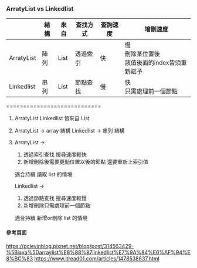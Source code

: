### ArratyList vs Linkedlist ###


|   | 結構 | 來自 | 查找方式 | 查詢速度 | 增刪速度 |
| --- | --- | --- | --- | --- | --- |
| ArratyList  | 陣列 | List | 透過索引 | 快 | 慢<br/>刪除某位置後<br/>該值後面的index皆須重新賦予<br/> |
| Linkedlist  | 串列 | List | 節點查找 | 慢 | 快<br/>只需處理前一個節點 |


============================

1. ArratyList Linkedlist 皆來自 List

2. ArratyList -> array 結構
   Linkedlist -> 串列 結構

3. ArratyList -> 
    
    1. 透過索引查找 搜尋速度較快
    2. 新增刪除後需要更動位置以後的節點
       還要重新上索引值 

    適合持續 讀取 list 的情境
   
   Linkedlist -> 
    
    1. 透過節點查找 搜尋速度較慢
    2. 新增刪除只需處理前一個節點

    適合持續 新增or刪除 list 的情境


#### 參考頁面 ####

https://pclevinblog.pixnet.net/blog/post/314563429-%5Bjava%5Darraylist%E8%88%87linkedlist%E7%9A%84%E6%AF%94%E8%BC%83
https://www.itread01.com/articles/1478538637.html

